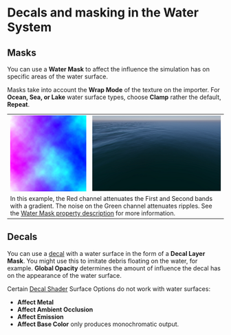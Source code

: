 # Decals and masking in the Water System

## Masks
You can use a **Water Mask** to affect the influence the simulation has on specific areas of the water surface.

Masks take into account the **Wrap Mode** of the texture on the importer. For **Ocean, Sea, or Lake** water surface types, choose **Clamp** rather the default, **Repeat**.

<table>
<tr>
<td>
<img src="Images/WaterMask_Example-22.2.png">
</td>
<td>
<img src="Images/WaterMask_ExempleRender.PNG">
</td>
</tr>
<tr>
<td colspan="2">
In this example, the Red channel attenuates the First and Second bands with a gradient. The noise on the Green channel attenuates ripples. See the <a href="settings-and-properties-related-to-the-water-system.md#watermask">Water Mask property description</a> for more information.
</td>
</tr>
</table>

## Decals
You can use a [decal](decals.md) with a water surface in the form of a **Decal Layer Mask**. You might use this to imitate debris floating on the water, for example.
**Global Opacity** determines the amount of influence the decal has on the appearance of the water surface.

Certain [Decal Shader](decal-material-inspector-reference.md) Surface Options do not work with water surfaces:
* **Affect Metal**
* **Affect Ambient Occlusion**
* **Affect Emission**
* **Affect Base Color** only produces monochromatic output.
